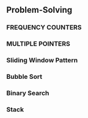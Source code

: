 ## Problem-Solving

### FREQUENCY COUNTERS
### MULTIPLE POINTERS

### Sliding Window Pattern
### Bubble Sort
### Binary Search
### Stack

